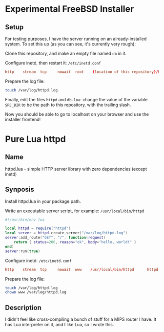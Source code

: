 # Experimental FreeBSD Installer

## Setup

For testing purposes, I have the server running on an already-installed
system. To set this up (as you can see, it's currently very rough):

Clone this repository, and make an empty file named `db` in it.

Configure inetd, then restart it:
`/etc/inetd.conf`
```conf
http    stream  tcp     nowait  root    {location of this repository}/httpd      httpd
```

Prepare the log file:
```sh
touch /var/log/httpd.log
```

Finally, edit the files `httpd` and `db.lua`: change the value of the variable
`SRC_DIR` to be the path to this repository, with the trailing slash.

Now you should be able to go to localhost on your browser and use the installer
frontend!

# Pure Lua httpd

## Name

httpd.lua - simple HTTP server library with zero dependencies (except inetd)

## Synposis

Install httpd.lua in your package.path.

Write an executable server script, for example:
`/usr/local/bin/httpd`
```lua
#!/usr/bin/env lua

local httpd = require("httpd")
local server = httpd.create_server("/var/log/httpd.log")
server:add_route("GET", "/", function(request)
    return { status=200, reason="ok", body="hello, world!" }
end)
server:run(true)
```

Configure inetd:
`/etc/inetd.conf`
```conf
http    stream  tcp     nowait  www    /usr/local/bin/httpd      httpd
```

Prepare the log file:
```sh
touch /var/log/httpd.log
chown www /var/log/httpd.log
```

## Description

I didn't feel like cross-compiling a bunch of stuff for a MIPS router I
have.  It has Lua interpreter on it, and I like Lua, so I wrote this.
